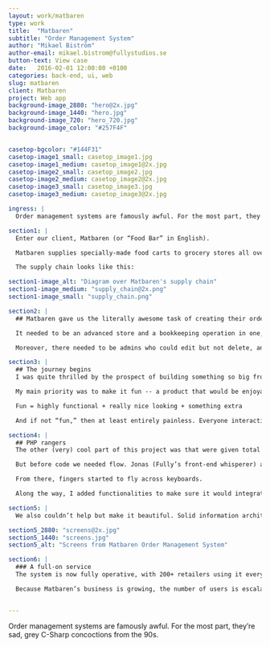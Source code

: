 ```yaml
---
layout: work/matbaren
type: work
title:  "Matbaren"
subtitle: "Order Management System"
author: "Mikael Biström"
author-email: mikael.bistrom@fullystudios.se
button-text: View case
date:   2016-02-01 12:00:00 +0100
categories: back-end, ui, web
slug: matbaren
client: Matbaren
project: Web app
background-image_2880: "hero@2x.jpg"
background-image_1440: "hero.jpg"
background-image_720: "hero_720.jpg"
background-image_color: "#257F4F"


casetop-bgcolor: "#144F31"
casetop-image1_small: casetop_image1.jpg
casetop-image1_medium: casetop_image1@2x.jpg
casetop-image2_small: casetop_image2.jpg
casetop-image2_medium: casetop_image2@2x.jpg
casetop-image3_small: casetop_image3.jpg
casetop-image3_medium: casetop_image3@2x.jpg

ingress: |
  Order management systems are famously awful. For the most part, they’re sad, grey C-Sharp concoctions from the 90s.

section1: |
  Enter our client, Matbaren (or “Food Bar” in English).

  Matbaren supplies specially-made food carts to grocery stores all over Sweden. These are then stocked with high-quality food that can be eaten on the go. Store clerks decide which food to offer in the bar and place orders with Matbaren for delivery. 

  The supply chain looks like this: 

section1-image_alt: "Diagram over Matbaren's supply chain"
section1-image_medium: "supply_chain@2x.png"
section1-image_small: "supply_chain.png"

section2: |
  ## Matbaren gave us the literally awesome task of creating their order management system. 

  It needed to be an advanced store and a bookkeeping operation in one, featuring everything from price lists to newsfeeds, analytics and direct messages. Mainly, store clerks would use this to order their Matbaren packages for delivery, mixing and matching the foods they wanted from all the options available. 

  Moreover, there needed to be admins who could edit but not delete, and super admins with almighty powers. Real-time data would be converted into charts, and price changes would need to be reflected throughout the system in seconds. All of this needed to be presented in an easy-to-use dashboard, tailored to the specific needs of the user. 

section3: |
  ## The journey begins
  I was quite thrilled by the prospect of building something so big from the ground up. And something that would be so fundamentally useful for people on a daily basis. 

  My main priority was to make it fun -- a product that would be enjoyable to use. When you break it down, the formula goes something like this:  

  Fun = highly functional + really nice looking + something extra

  And if not “fun,” then at least entirely painless. Everyone interacting with a backend system wants to spend the least amount of time possible on it. This is often a good north star for design. 

section4: |
  ## PHP rangers
  The other (very) cool part of this project was that were given total design liberty. Meaning I could choose my own tools. I knew immediately I wanted to code with Laravel. 

  But before code we needed flow. Jonas (Fully’s front-end whisperer) and I took all the components that needed to be featured, drew up some flowcharts and sorted out the navigation. From there we organized the content and user privileges in Excel. 

  From there, fingers started to fly across keyboards. 

  Along the way, I added functionalities to make sure it would integrate seamlessly with the worklife of the user. A key feature was automatic saving, so if a store clerk is half-way through an order and has to leave the computer nothing gets lost. 

section5: |
  We also couldn’t help but make it beautiful. Solid information architecture was the first step here -- achieving “purity of function” as the designers say. The second step was all about well-chosen colors, pleasing fonts, and smart use of white space. 

section5_2880: "screens@2x.jpg"
section5_1440: "screens.jpg"
section5_alt: "Screens from Matbaren Order Management System"

section6: |
  ### A full-on service
  The system is now fully operative, with 200+ retailers using it every single day. That in itself is gratifying. It’s a delight to build an actual service for the web that people visit time and time again. 

  Because Matbaren’s business is growing, the number of users is escalating too. This steady increase demands more and more of the system, but we have it under control. The programming is solid so we’re easily able to add and change functions as needed. 


---
```

Order management systems are famously awful. For the most part, they’re sad, grey C-Sharp concoctions from the 90s.

